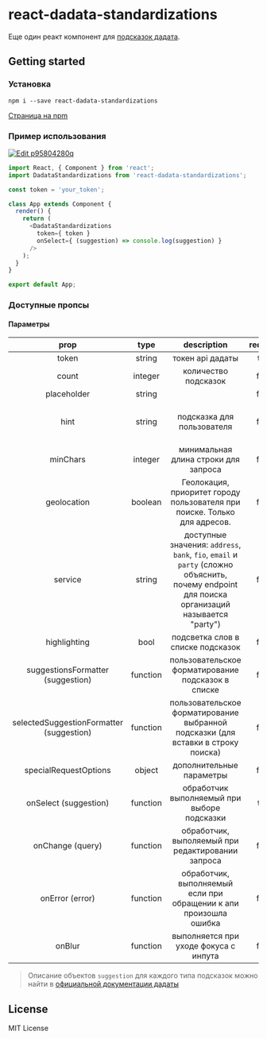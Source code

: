 # react-dadata-standardizations

Еще один реакт компонент для [подсказок дадата](https://dadata.ru/suggestions "official website").

## Getting started

### Установка
`npm i --save react-dadata-standardizations`

[Страница на npm](https://www.npmjs.com/package/react-dadata-standardizations) 

### Пример использования

[![Edit p95804280q](https://codesandbox.io/static/img/play-codesandbox.svg)](https://codesandbox.io/s/p95804280q)

```javascript
import React, { Component } from 'react';
import DadataStandardizations from 'react-dadata-standardizations';

const token = 'your_token';

class App extends Component {
  render() {
    return (
      <DadataStandardizations
        token={ token }
        onSelect={ (suggestion) => console.log(suggestion) }
      />
    );
  }
}

export default App;

```

### Доступные пропсы

#### Параметры

| prop | type | description | required | default |
|:--------------:|:----------------:|:-------------------:|:----------:|:--------:|
|token| string|токен api дадаты|**true**|`''`|
|count|integer|количество подсказок|false|`10`|
|placeholder|string| |false|`''`|
|hint|string|подсказка для пользователя|false|`Выберите вариант ниже или продолжите ввод`|
|minChars|integer|минимальная длина строки для запроса|false|`3`|
|geolocation|boolean|Геолокация, приоритет городу пользователя при поиске. Только для адресов.|false|`true`|
|service|string|доступные значения: `address`, `bank`, `fio`, `email` и `party` (сложно объяснить, почему endpoint для поиска организаций называется "party")|false|`address`|
|highlighting|bool|подсветка слов в списке подсказок|false|true|
|suggestionsFormatter (suggestion)|function|пользовательское форматирование подсказок в списке|false||
|selectedSuggestionFormatter (suggestion)|function|пользовательское форматирование выбранной подсказки (для вставки в строку поиска)|false||
|specialRequestOptions|object|дополнительные параметры|false||
|onSelect (suggestion)|function|обработчик выполняемый при выборе подсказки|**true**||
|onChange (query)|function|обработчик, выполяемый при редактировании запроса|false||
|onError (error)|function|обработчик, выполняемый если при обращении к апи произошла ошибка|false||
|onBlur|function|выполняется при уходе фокуса с инпута|false||

> Описание объектов `suggestion` для каждого типа подсказок можно найти в [официальной документации дадаты](https://confluence.hflabs.ru/pages/viewpage.action?pageId=204669100)


## License

MIT License
